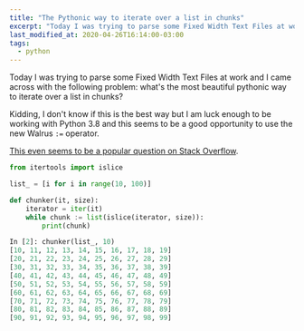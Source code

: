 ```yaml
---
title: "The Pythonic way to iterate over a list in chunks"
excerpt: "Today I was trying to parse some Fixed Width Text Files at work and I came across with the following problem: what's the most beautiful pythonic way to iterate over a list in chunks?"
last_modified_at: 2020-04-26T16:14:00-03:00
tags: 
  - python
---
```


Today I was trying to parse some Fixed Width Text Files at work and I came across with the following problem: what's the most beautiful pythonic way to iterate over a list in chunks? 

Kidding, I don't know if this is the best way but I am luck enough to be working with Python 3.8 and this seems to be a good opportunity to use the new Walrus `:=` operator.

[This even seems to be a popular question on Stack Overflow](https://stackoverflow.com/a/61435714/3147247).

```python
from itertools import islice

list_ = [i for i in range(10, 100)]

def chunker(it, size):
    iterator = iter(it)
    while chunk := list(islice(iterator, size)):
        print(chunk)
```

```python
In [2]: chunker(list_, 10)
[10, 11, 12, 13, 14, 15, 16, 17, 18, 19]
[20, 21, 22, 23, 24, 25, 26, 27, 28, 29]
[30, 31, 32, 33, 34, 35, 36, 37, 38, 39]
[40, 41, 42, 43, 44, 45, 46, 47, 48, 49]
[50, 51, 52, 53, 54, 55, 56, 57, 58, 59]
[60, 61, 62, 63, 64, 65, 66, 67, 68, 69]
[70, 71, 72, 73, 74, 75, 76, 77, 78, 79]
[80, 81, 82, 83, 84, 85, 86, 87, 88, 89]
[90, 91, 92, 93, 94, 95, 96, 97, 98, 99]
```
